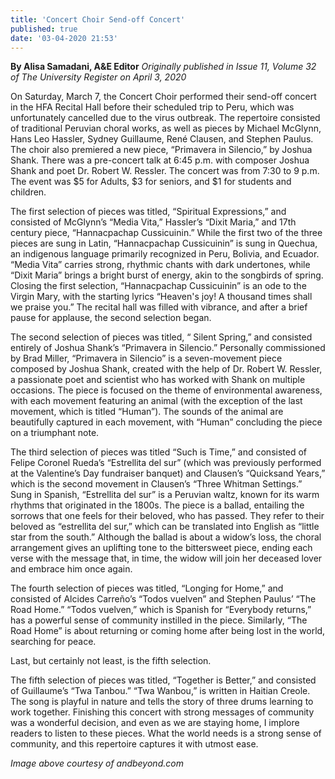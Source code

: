 ```yaml
---
title: 'Concert Choir Send-off Concert'
published: true
date: '03-04-2020 21:53'
---
```


**By Alisa Samadani, A&E Editor** _Originally published in Issue 11, Volume 32 of The University Register on April 3, 2020_

On Saturday, March 7, the Concert Choir performed their send-off concert in the HFA Recital Hall before their scheduled trip to Peru, which was unfortunately cancelled due to the virus outbreak. The repertoire consisted of traditional Peruvian choral works, as well as pieces by Michael McGlynn, Hans Leo Hassler, Sydney Guillaume, René Clausen, and Stephen Paulus. The choir also premiered a new piece, “Primavera in Silencio,” by Joshua Shank. There was a pre-concert talk at 6:45 p.m. with composer Joshua Shank and poet Dr. Robert W. Ressler. The concert was from 7:30 to 9 p.m. The event was $5 for Adults, $3 for seniors, and $1 for students and children.

The first selection of pieces was titled, “Spiritual Expressions,” and consisted of McGlynn’s “Media Vita,” Hassler’s “Dixit Maria,” and 17th century piece, “Hannacpachap Cussicuinin.” While the first two of the three pieces are sung in Latin, “Hannacpachap Cussicuinin” is sung in Quechua, an indigenous language primarily recognized in Peru, Bolivia, and Ecuador. “Media Vita” carries strong, rhythmic chants with dark undertones, while “Dixit Maria” brings a bright burst of energy, akin to the songbirds of spring. Closing the first selection, “Hannacpachap Cussicuinin” is an ode to the Virgin Mary, with the starting lyrics “Heaven's joy! A thousand times shall we praise you.” The recital hall was filled with vibrance, and after a brief pause for applause, the second selection began.

The second selection of pieces was titled, “ Silent Spring,” and consisted entirely of Joshua Shank’s “Primavera in Silencio.” Personally commissioned by Brad Miller, “Primavera in Silencio” is a seven-movement piece composed by Joshua Shank, created with the help of Dr. Robert W. Ressler, a passionate poet and scientist who has worked with Shank on multiple occasions. The piece is focused on the theme of environmental awareness, with each movement featuring an animal (with the exception of the last movement, which is titled “Human”). The sounds of the animal are beautifully captured in each movement, with “Human” concluding the piece on a triumphant note.

The third selection of pieces was titled “Such is Time,” and consisted of Felipe Coronel Rueda’s “Estrellita del sur” (which was previously performed at the Valentine’s Day fundraiser banquet) and Clausen’s “Quicksand Years,” which is the second movement in Clausen’s “Three Whitman Settings.” 
Sung in Spanish, “Estrellita del sur” is a Peruvian waltz, known for its warm rhythms that originated in the 1800s. The piece is a ballad, entailing the sorrows that one feels for their beloved, who has passed. They refer to their beloved as “estrellita del sur,” which can be translated into English as “little star from the south.” Although the ballad is about a widow’s loss, the choral arrangement gives an uplifting tone to the bittersweet piece, ending each verse with the message that, in time, the widow will join her deceased lover and embrace him once again.

The fourth selection of pieces was titled, “Longing for Home,” and consisted of Alcides Carreño’s “Todos vuelven” and Stephen Paulus’ “The Road Home.” “Todos vuelven,” which is Spanish for “Everybody returns,” has a powerful sense of community instilled in the piece. Similarly, “The Road Home” is about returning or coming home after being lost in the world, searching for peace.

Last, but certainly not least, is the fifth selection.

The fifth selection of pieces was titled, “Together is Better,” and consisted of Guillaume’s “Twa Tanbou.” “Twa Wanbou,” is written in Haitian Creole. The song is playful in nature and tells the story of three drums learning to work together. Finishing this concert with strong messages of community was a wonderful decision, and even as we are staying home, I implore readers to listen to these pieces. What the world needs is a strong sense of community, and this repertoire captures it with utmost ease.

_Image above courtesy of andbeyond.com_